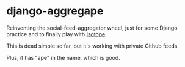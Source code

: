 django-aggregape
================

Reinventing the social-feed-aggregator wheel, just for some Django practice and to finally play with [Isotope](http://isotope.metafizzy.co/).

This is dead simple so far, but it's working with private Github feeds.

Plus, it has "ape" in the name, which is good.
